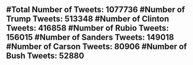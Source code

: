 #Total Number of Tweets: 1077736 
#Number of Trump Tweets: 513348
#Number of Clinton Tweets: 416858
#Number of Rubio Tweets: 156015
#Number of Sanders Tweets: 149018
#Number of Carson Tweets: 80906
#Number of Bush Tweets: 52880
---
